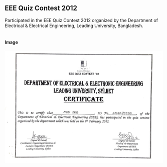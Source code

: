 ## EEE Quiz Contest 2012
Participated in the EEE Quiz Contest 2012 organized by the Department of Electrical & Electrical Engineering, Leading University, Bangladesh. </br></br>

 
#### Image
![pic](quiz_contest_2012.jpg)